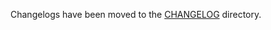 Changelogs have been moved to the [CHANGELOG](https://github.com/antrea-io/antrea/blob/main/CHANGELOG) directory.
